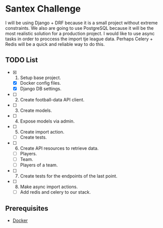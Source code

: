 # Santex Challenge

I will be using Django + DRF because it is a small project without extreme constraints.
We also are going to use PostgreSQL because it will be the most realistic solution for a production project.
I would like to use async tasks in order to proccess the import tje league data.
Perhaps Celery + Redis will be a quick and reliable way to do this.

## TODO List

- [x] 1. Setup base project.
    - [x] Docker config files.
    - [x] Django DB settings.
- [ ] 2. Create football-data API client.
- [ ] 3. Create models.
- [ ] 4. Expose models via admin.
- [ ] 5. Create import action.
    - [ ] Create tests.
- [ ] 6. Create API resources to retrieve data.
    - [ ] Players.
    - [ ] Team.
    - [ ] Players of a team.
- [ ] 7. Create tests for the endpoints of the last point.
- [ ] 8. Make async import actions.
    - [ ] Add redis and celery to our stack.

## Prerequisites

- [Docker](https://docs.docker.com/docker-for-mac/install/)